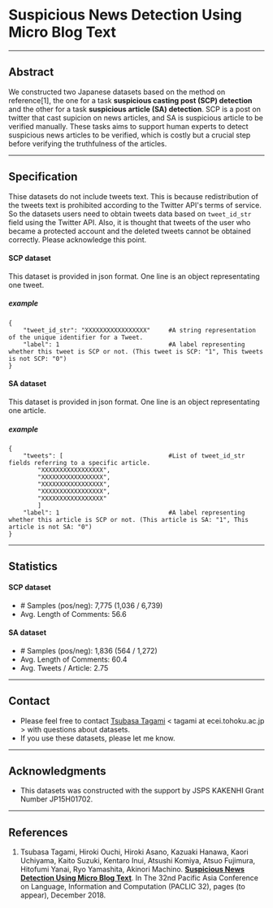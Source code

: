 # Suspicious News Detection Using Micro Blog Text

---

## Abstract
We constructed two Japanese datasets based on the method on reference[1], the one for a task **suspicious casting post (SCP) detection** and the other for a task **suspicious article (SA) detection**. SCP is a post on twitter that cast supicion on news articles, and SA is suspicious article to be verified manually. These tasks aims to support human experts to detect suspicious news articles to be verified, which is costly but a crucial step before verifying the truthfulness of the articles.   
  
---

## Specification
Thise datasets do not include tweets text. This is because redistribution of the tweets text is prohibited according to the Twitter API's terms of service. So the datasets users need to obtain tweets data based on `tweet_id_str` field using the Twitter API. Also, it is thought that tweets of the user who became a protected account and the deleted tweets cannot be obtained correctly. Please acknowledge this point.

#### SCP dataset
This dataset is provided in json format. One line is an object representating one tweet.
##### example
```
{
    "tweet_id_str": "XXXXXXXXXXXXXXXXX"     #A string representation of the unique identifier for a Tweet.
    "label": 1                              #A label representing whether this tweet is SCP or not. (This tweet is SCP: "1", This tweets is not SCP: "0")
}
```

#### SA dataset
This dataset is provided in json format. One line is an object representating one article.
##### example
```
{
    "tweets": [                             #List of tweet_id_str fields referring to a specific article.
        "XXXXXXXXXXXXXXXXX",
        "XXXXXXXXXXXXXXXXX",
        "XXXXXXXXXXXXXXXXX",
        "XXXXXXXXXXXXXXXXX",
        "XXXXXXXXXXXXXXXXX"
        ]                             
    "label": 1                              #A label representing whether this article is SCP or not. (This article is SA: "1", This article is not SA: "0")
}
```
---

## Statistics
#### SCP dataset
* &#35; Samples (pos/neg): 7,775 (1,036 / 6,739)
* Avg. Length of Comments: 56.6

#### SA dataset
* &#35; Samples (pos/neg): 1,836 (564 / 1,272)  
* Avg. Length of Comments: 60.4  
* Avg. Tweets / Article: 2.75

---

## Contact
* Please feel free to contact [Tsubasa Tagami](http://www.cl.ecei.tohoku.ac.jp/~tagami/) < tagami at ecei.tohoku.ac.jp > with questions about datasets.
* If you use these datasets, please let me know.

---

## Acknowledgments
* This datasets was constructed with the support by JSPS KAKENHI Grant Number JP15H01702.

---

## References
1. Tsubasa Tagami, Hiroki Ouchi, Hiroki Asano, Kazuaki Hanawa, Kaori Uchiyama, Kaito Suzuki, Kentaro Inui, Atsushi Komiya, Atsuo Fujimura, Hitofumi Yanai, Ryo Yamashita, Akinori Machino. [**Suspicious News Detection Using Micro Blog Text**](https://arxiv.org/abs/1810.11663). In The 32nd Pacific Asia Conference on Language, Information and Computation (PACLIC 32), pages (to appear), December 2018.